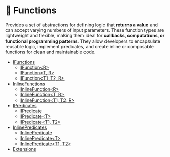 # 🧩 Functions

Provides a set of abstractions for defining logic that **returns a value** and can accept varying numbers of input
parameters. These function types are lightweight and flexible, making them ideal for **callbacks, computations, or
functional programming patterns**. They allow developers to encapsulate reusable logic, implement predicates, and create
inline or composable functions for clean and maintainable code.

- [IFunctions](IFunctions.md) <!-- + -->
    - [IFunction&lt;R&gt;](IFunction.md) <!-- + -->
    - [IFunction&lt;T, R&gt;]()
    - [IFunction&lt;T1, T2, R&gt;]()
- [InlineFunctions]()
    - [InlineFunction&lt;R&gt;]()
    - [InlineFunction&lt;T, R&gt;]()
    - [InlineFunction&lt;T1, T2, R&gt;]()
- [IPredicates]()
  - [IPredicate]()
  - [IPredicate&lt;T&gt;]()
  - [IPredicate&lt;T1, T2&gt;]()
- [InlinePredicates]()
  - [InlinePredicate]()
  - [InlinePredicate&lt;T&gt;]()
  - [InlinePredicate&lt;T1, T2&gt;]()
- [Extensions](Extensions.md)